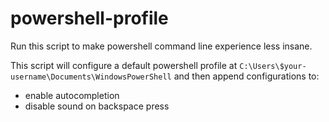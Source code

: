 # powershell-profile

Run this script to make powershell command line experience less insane.

This script will configure a default powershell profile at `C:\Users\$your-username\Documents\WindowsPowerShell` and then append configurations to:
- enable autocompletion
- disable sound on backspace press

